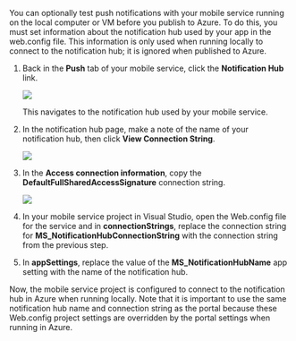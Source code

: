 
You can optionally test push notifications with your mobile service running on the local computer or VM before you publish to Azure. To do this, you must set information about the notification hub used by your app in the web.config file. This information is only used when running locally to connect to the notification hub; it is ignored when published to Azure.

1. Back in the **Push** tab of your mobile service, click the **Notification Hub** link.
   
    ![](./media/mobile-services-dotnet-backend-configure-local-push/link-to-notification-hub.png)
   
    This navigates to the notification hub used by your mobile service.
2. In the notification hub page, make a note of the name of your notification hub, then click **View Connection String**.
   
    ![](./media/mobile-services-dotnet-backend-configure-local-push/notification-hub-page.png)
3. In the **Access connection information**, copy the **DefaultFullSharedAccessSignature** connection string.
   
    ![](./media/mobile-services-dotnet-backend-configure-local-push/notification-hub-connection-string.png)
4. In your mobile service project in Visual Studio, open the Web.config file for the service and in **connectionStrings**, replace the connection string for **MS_NotificationHubConnectionString** with the connection string from the previous step.
5. In **appSettings**, replace the value of the **MS_NotificationHubName** app setting with the name of the notification hub.

Now, the mobile service project is configured to connect to the notification hub in Azure when running locally. Note that it is important to use the same notification hub name and connection string as the portal because these Web.config project settings are overridden by the portal settings when running in Azure.


